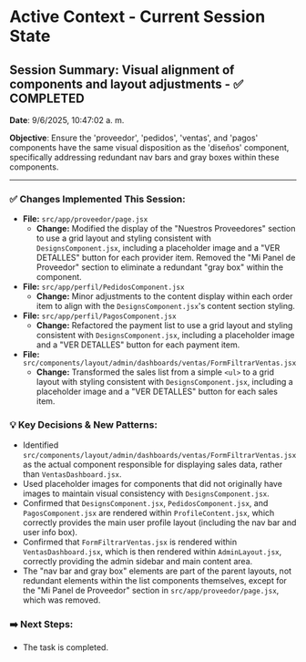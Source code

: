 # Active Context - Current Session State

## Session Summary: Visual alignment of components and layout adjustments - ✅ COMPLETED
**Date**: 9/6/2025, 10:47:02 a. m.

**Objective**: Ensure the 'proveedor', 'pedidos', 'ventas', and 'pagos' components have the same visual disposition as the 'diseños' component, specifically addressing redundant nav bars and gray boxes within these components.

---

### ✅ Changes Implemented This Session:

* **File:** `src/app/proveedor/page.jsx`
    * **Change:** Modified the display of the "Nuestros Proveedores" section to use a grid layout and styling consistent with `DesignsComponent.jsx`, including a placeholder image and a "VER DETALLES" button for each provider item. Removed the "Mi Panel de Proveedor" section to eliminate a redundant "gray box" within the component.
* **File:** `src/app/perfil/PedidosComponent.jsx`
    * **Change:** Minor adjustments to the content display within each order item to align with the `DesignsComponent.jsx`'s content section styling.
* **File:** `src/app/perfil/PagosComponent.jsx`
    * **Change:** Refactored the payment list to use a grid layout and styling consistent with `DesignsComponent.jsx`, including a placeholder image and a "VER DETALLES" button for each payment item.
* **File:** `src/components/layout/admin/dashboards/ventas/FormFiltrarVentas.jsx`
    * **Change:** Transformed the sales list from a simple `<ul>` to a grid layout with styling consistent with `DesignsComponent.jsx`, including a placeholder image and a "VER DETALLES" button for each sales item.

### 💡 Key Decisions & New Patterns:

* Identified `src/components/layout/admin/dashboards/ventas/FormFiltrarVentas.jsx` as the actual component responsible for displaying sales data, rather than `VentasDashboard.jsx`.
* Used placeholder images for components that did not originally have images to maintain visual consistency with `DesignsComponent.jsx`.
* Confirmed that `DesignsComponent.jsx`, `PedidosComponent.jsx`, and `PagosComponent.jsx` are rendered within `ProfileContent.jsx`, which correctly provides the main user profile layout (including the nav bar and user info box).
* Confirmed that `FormFiltrarVentas.jsx` is rendered within `VentasDashboard.jsx`, which is then rendered within `AdminLayout.jsx`, correctly providing the admin sidebar and main content area.
* The "nav bar and gray box" elements are part of the parent layouts, not redundant elements within the list components themselves, except for the "Mi Panel de Proveedor" section in `src/app/proveedor/page.jsx`, which was removed.

### ➡️ Next Steps:

* The task is completed.
